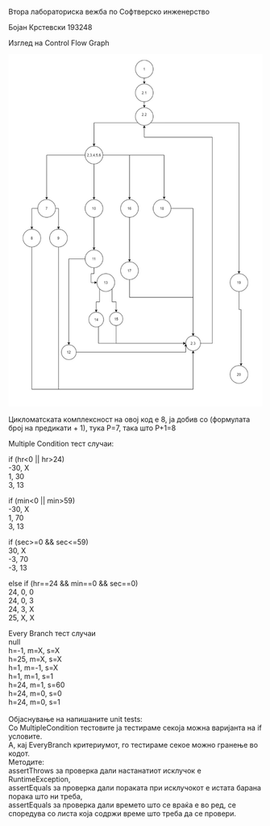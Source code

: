 
Втора лабораториска вежба по Софтверско инженерство

Бојан Крстевски 193248

Изглед на Control Flow Graph

![](cfg.jpg)


Цикломатската комплексност на овој код е 8, ја добив со (формулата број на предикати + 1), тука P=7, така што
P+1=8

Multiple Condition тест случаи:

if (hr<0 || hr>24)	<br>
-30, X<br>
1, 30<br>
3, 13<br>

if (min<0 || min>59)<br>
-30, X<br>
1, 70<br>
3, 13<br>

if (sec>=0 && sec<=59)<br>
30, X<br>
-3, 70<br>
-3, 13<br>

else if (hr==24 && min==0 && sec==0)<br>
24, 0, 0	<br>
24, 0, 3	<br>
24, 3, X	<br>
25, X, X<br>

Every Branch тест случаи <br>
null<br>
h=-1, m=X, s=X	<br>
h=25, m=X, s=X	<br>
h=1, m=-1, s=X	<br>
h=1, m=1, s=1	<br>
h=24, m=1, s=60	<br>
h=24, m=0, s=0	<br>
h=24, m=0, s=1	<br>
<br>
Објаснување на напишаните unit tests:<br>
Со MultipleCondition тестовите ја тестираме секоја можна варијанта на if условите.<br>
А, кај EveryBranch критериумот, го тестираме секое можно гранење во кодот.<br>
Методите:<br>
assertThrows за проверка дали настанатиот исклучок е RuntimeException,<br>
assertEquals за проверка дали пораката при исклучокот е истата барана порака што ни треба,<br>
assertEquals за проверка дали времето што се враќа е во ред, се споредува со листа која содржи време што треба да се провери.<br>

